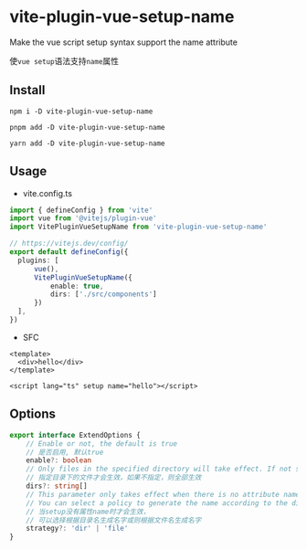 # vite-plugin-vue-setup-name
Make the vue script setup syntax support the name attribute

使`vue setup`语法支持`name`属性

## Install 

`npm i -D vite-plugin-vue-setup-name`

`pnpm add -D vite-plugin-vue-setup-name`

`yarn add -D vite-plugin-vue-setup-name`

## Usage 


- vite.config.ts

```ts
import { defineConfig } from 'vite'
import vue from '@vitejs/plugin-vue'
import VitePluginVueSetupName from 'vite-plugin-vue-setup-name'

// https://vitejs.dev/config/
export default defineConfig({
  plugins: [
      vue(), 
      VitePluginVueSetupName({
          enable: true,
          dirs: ['./src/components']
      })
  ],
})

```

- SFC

```vue
<template>
  <div>hello</div>
</template>

<script lang="ts" setup name="hello"></script>
```


## Options

```ts
export interface ExtendOptions {
    // Enable or not, the default is true
    // 是否启用, 默认true
    enable?: boolean
    // Only files in the specified directory will take effect. If not specified, all files will take effect
    // 指定目录下的文件才会生效，如果不指定，则全部生效
    dirs?: string[]
    // This parameter only takes effect when there is no attribute name.
    // You can select a policy to generate the name according to the directory name or file name
    // 当setup没有属性name时才会生效，
    // 可以选择根据目录名生成名字或则根据文件名生成名字
    strategy?: 'dir' | 'file'
}
```

